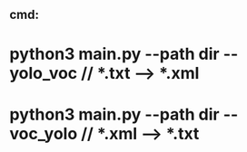 ## cmd:
# python3 main.py --path dir --yolo_voc // *.txt --> *.xml
# python3 main.py --path dir --voc_yolo // *.xml --> *.txt

